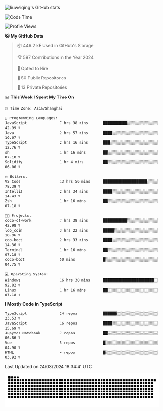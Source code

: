 ![liuweiqing's GitHub stats](https://github-readme-stats.vercel.app/api?username=14790897&show_icons=true&locale=cn&include_all_commits=true&count_private=true)

<!--START_SECTION:waka-->
![Code Time](http://img.shields.io/badge/Code%20Time-887%20hrs%2055%20mins-blue)

![Profile Views](http://img.shields.io/badge/Profile%20Views-4-blue)

**🐱 My GitHub Data** 

> 📦 446.2 kB Used in GitHub's Storage 
 > 
> 🏆 597 Contributions in the Year 2024
 > 
> 💼 Opted to Hire
 > 
> 📜 50 Public Repositories 
 > 
> 🔑 13 Private Repositories 
 > 
📊 **This Week I Spent My Time On** 

```text
🕑︎ Time Zone: Asia/Shanghai

💬 Programming Languages: 
JavaScript               7 hrs 38 mins       ███████████░░░░░░░░░░░░░░   42.99 % 
Java                     2 hrs 57 mins       ████░░░░░░░░░░░░░░░░░░░░░   16.67 % 
TypeScript               2 hrs 16 mins       ███░░░░░░░░░░░░░░░░░░░░░░   12.76 % 
sh                       1 hr 16 mins        ██░░░░░░░░░░░░░░░░░░░░░░░   07.18 % 
Solidity                 1 hr 4 mins         ██░░░░░░░░░░░░░░░░░░░░░░░   06.06 % 

🔥 Editors: 
VS Code                  13 hrs 56 mins      ████████████████████░░░░░   78.39 % 
IntelliJ                 2 hrs 34 mins       ████░░░░░░░░░░░░░░░░░░░░░   14.43 % 
Zsh                      1 hr 16 mins        ██░░░░░░░░░░░░░░░░░░░░░░░   07.18 % 

🐱‍💻 Projects: 
coco-cf-work             7 hrs 38 mins       ███████████░░░░░░░░░░░░░░   42.98 % 
ldo_coin                 3 hrs 22 mins       █████░░░░░░░░░░░░░░░░░░░░   18.96 % 
coo-boot                 2 hrs 33 mins       ████░░░░░░░░░░░░░░░░░░░░░   14.36 % 
Terminal                 1 hr 16 mins        ██░░░░░░░░░░░░░░░░░░░░░░░   07.18 % 
coco-boot                50 mins             █░░░░░░░░░░░░░░░░░░░░░░░░   04.75 % 

💻 Operating System: 
Windows                  16 hrs 30 mins      ███████████████████████░░   92.82 % 
Linux                    1 hr 16 mins        ██░░░░░░░░░░░░░░░░░░░░░░░   07.18 % 
```

**I Mostly Code in TypeScript** 

```text
TypeScript               24 repos            ██████░░░░░░░░░░░░░░░░░░░   23.53 % 
JavaScript               16 repos            ████░░░░░░░░░░░░░░░░░░░░░   15.69 % 
Jupyter Notebook         7 repos             ██░░░░░░░░░░░░░░░░░░░░░░░   06.86 % 
Vue                      5 repos             █░░░░░░░░░░░░░░░░░░░░░░░░   04.90 % 
HTML                     4 repos             █░░░░░░░░░░░░░░░░░░░░░░░░   03.92 % 
```




 Last Updated on 24/03/2024 18:34:41 UTC
<!--END_SECTION:waka-->

<picture>
  <source media="(prefers-color-scheme: dark)" srcset="https://raw.githubusercontent.com/14790897/14790897/output/github-contribution-grid-snake-dark.svg" />
  <source media="(prefers-color-scheme: light)" srcset="https://raw.githubusercontent.com/14790897/14790897/output/github-contribution-grid-snake.svg" />
  <img alt="github-snake" src="https://raw.githubusercontent.com/14790897/14790897/output/github-contribution-grid-snake.svg" />
</picture>
